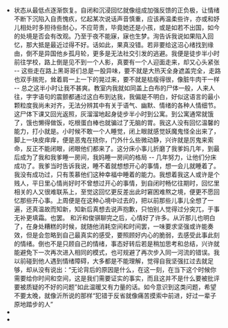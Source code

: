 - 状态从最低点逐渐恢复。自闭和沉浸回忆就像组成加强反馈的正负极，让情绪不断下沉陷入自责愧疚，忆起某次说话声音慎重，应该再温柔些许，亦或和妤儿相处时多担待些耐心，不应苛责，毕竟她还是小孩，或是如若不出国，如今的处境是否会有改观。乃至于夜不能寐，寐也生梦。洵告诉我说如果陷入回忆，那大抵是最近过得不好。话如此，果真没错。若非要给这沼心绪找到缘由，倒不是异国他乡孤月轮，更多是无法社交引发的逃避。我便是徒步半小时前往学校，路上倒是见不到一个人影，真要有一个人迎面走来，却又心头紧张 -- 这些走在路上黑哥哥们总是一股异味，要不就是大热天全身遮盖完全，走路也双手揣兜，耸着肩一上一下的晃过来，要不就是枯瘦得很，像脏牛肉干一样 -- 总之这半小时让我不甚爽。教室内我就如同盖上白布的尸体一般，人来人往，字字语句的震颤都通过这白布到达我，我偏是不明白，好似这语言的最小颗粒度我尚未对齐，无法分辨其中有关于语气、幽默、情绪的各种人情细节。这尸体下课又回光返照，灰溜溜地起身徒步半小时到公寓。到公寓通常就饿了，饿也懒得做饭，吃根蛋白棒也就骗过了无脑的胃。我这人没有回忆温馨的能力，打小就是。小时候不敢一个人睡觉，闭上眼就感觉妖魔鬼怪全出来了，脚上一块皮痒痒，便是恶鬼在挠你，门外什么些微动静，兴许就是厉鬼来索命，反正不能闭眼，闭眼他们都来了。这分床小事儿折磨了我爹妈几年，到最后成为了我和我爹睡一房间，我妈睡一房间的格局 -- 几年努力，让他们分床成功了。我爹当时告诉我说，睡不着就想想开心的事情，想一会儿就睡着了。我没有成功过，只有羡慕他们这种幸福中睡着的能力。我想着我这人或许是个贱人，平日里心情尚好时不曾想过开心的事情，到自闭时畅忆往期时，回忆里相关的人又很难联系上，至觉这回忆更反差出此时窘困难熬之境，便更不愿回忆那些开心事。上周便是在这种心境中过去的，把以前那些儿事儿全想了一遍，还真温故而知新，知新后真想去说声抱歉，只怕别人觉得过分突兀，于事无补更填霜。也罢。
  和沂和俊骐聊完之后，心情好了许多。从沂那儿也明白了，在身处糟糕的时候，就随他消耗空间和时间罢，一味要求坚强或许能奏效，但是会忽略到自己最真实的感受，要照顾好内心的脆弱，去感受此事此刻的情绪。倒也不是只顾自己的情绪，事态好转后若是稍加思考和总结，兴许就能避免下一次再次进入相同的模式，也可规避了再次步入同一河流的错误。我以前碰到他人遇到情绪障碍，大多都是不能理解，觉得自我坚强扛过去就足够，却从没有说出：“无论背后的原因是什么，在这一刻，在当下这个时候你需要给你时间和空间，这是我们需要证实的事实，而且这并不是什么要被批评要被质疑的不好的问题”如此温暖又有力量的话。如今意识到这类问题，希望不要太晚，就像沂所说的那样“犯错于反省就像痛苦摸索中前进，好过一辈子原地踏步的人”
-
-